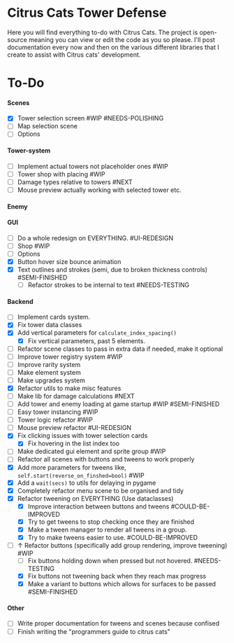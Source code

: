 # Citrus Cats Tower Defense

Here you will find everything to-do with Citrus Cats. The project is open-source meaning you can view or edit the code as you so please. I'll post documentation every now and then on the various different libraries that I create to assist with Citrus cats' development. 


# To-Do

#### Scenes
- [x] Tower selection screen  #WIP #NEEDS-POLISHING 
- [ ] Map selection scene
- [ ] Options

#### Tower-system

- [ ] Implement actual towers not placeholder ones #WIP 
- [ ] Tower shop with placing #WIP 
- [ ] Damage types relative to towers #NEXT 
- [ ] Mouse preview actually working with selected tower etc.

#### Enemy 

#### GUI
- [ ] Do a whole redesign on EVERYTHING. #UI-REDESIGN
- [ ] Shop #WIP 
- [ ] Options 
- [x] Button hover size bounce animation
- [x] Text outlines and strokes (semi, due to broken thickness controls) #SEMI-FINISHED
	- [ ] Refactor strokes to be internal to text #NEEDS-TESTING

#### Backend
- [ ] Implement cards system.
- [x] Fix tower data classes
- [x] Add vertical parameters for `calculate_index_spacing()` 
	- [x] Fix vertical parameters, past 5 elements.
- [ ] Refactor scene classes to pass in extra data if needed, make it optional
- [ ] Improve tower registry system #WIP
- [ ] Improve rarity system 
- [ ] Make element system
- [ ] Make upgrades system
- [x] Refactor utils to make misc features 
- [ ] Make lib for damage calculations #NEXT
- [ ] Add tower and enemy loading at game startup #WIP #SEMI-FINISHED 
- [ ] Easy tower instancing #WIP 
- [ ] Tower logic refactor #WIP 
- [ ] Mouse preview refactor #UI-REDESIGN 
- [x] Fix clicking issues with tower selection cards
	- [x] Fix hovering in the list index too
- [ ] Make dedicated gui element and sprite group #WIP 
- [ ] Refactor all scenes with buttons and tweens to work properly
- [x] Add more parameters for tweens like, `self.start(reverse_on_finshed=bool)` #WIP  
- [x] Add a `wait(secs)` to utils for delaying in pygame 
- [x] Completely refactor menu scene to be organised and tidy
- [x] Refactor tweening on EVERYTHING (Use dataclasses) 
	- [x] Improve interaction between buttons and tweens #COULD-BE-IMPROVED 
	- [x] Try to get tweens to stop checking once they are finished 
	- [x] Make a tween manager to render all tweens in a group.
	- [x] Try to make tweens easier to use. #COULD-BE-IMPROVED
- [ ] ↑ Refactor buttons (specifically add group rendering, improve tweening) #WIP 
	- [ ] Fix buttons holding down when pressed but not hovered. #NEEDS-TESTING 
	- [x] Fix buttons not tweening back when they reach max progress
	- [x] Make a variant to buttons which allows for surfaces to be passed #SEMI-FINISHED 
#### Other
- [ ] Write proper documentation for tweens and scenes because confised
- [ ] Finish writing the "programmers guide to citrus cats"